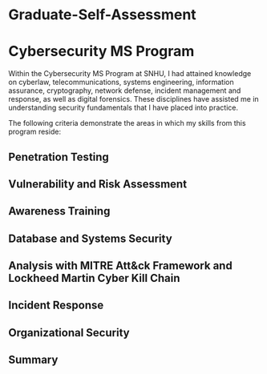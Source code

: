 # Graduate-Self-Assessment

# Cybersecurity MS Program

Within the Cybersecurity MS Program at SNHU, I had attained knowledge on cyberlaw, telecommunications, systems engineering, information assurance, cryptography, network defense, incident management and response, as well as digital forensics. These disciplines have assisted me in understanding security fundamentals that I have placed into practice. 

The following criteria demonstrate the areas in which my skills from this program reside:

## Penetration Testing


## Vulnerability and Risk Assessment


## Awareness Training


## Database and Systems Security


## Analysis with MITRE Att&ck Framework and Lockheed Martin Cyber Kill Chain


## Incident Response


## Organizational Security


## Summary

